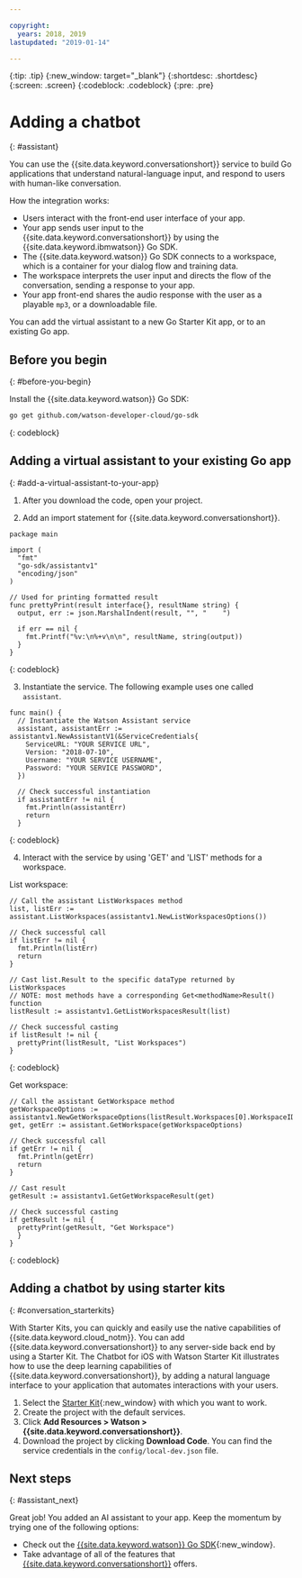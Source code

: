 ```yaml
---

copyright:
  years: 2018, 2019
lastupdated: "2019-01-14"

---
```


{:tip: .tip}
{:new_window: target="_blank"}
{:shortdesc: .shortdesc}
{:screen: .screen}
{:codeblock: .codeblock}
{:pre: .pre}

# Adding a chatbot
{: #assistant}

You can use the {{site.data.keyword.conversationshort}} service to build Go applications that understand natural-language input, and respond to users with human-like conversation.

How the integration works:

* Users interact with the front-end user interface of your app.
* Your app sends user input to the {{site.data.keyword.conversationshort}} by using the {{site.data.keyword.ibmwatson}} Go SDK.
* The {{site.data.keyword.watson}} Go SDK connects to a workspace, which is a container for your dialog flow and training data.
* The workspace interprets the user input and directs the flow of the conversation, sending a response to your app.
* Your app front-end shares the audio response with the user as a playable `mp3`, or a downloadable file.

You can add the virtual assistant to a new Go Starter Kit app, or to an existing Go app.

## Before you begin
{: #before-you-begin}

Install the {{site.data.keyword.watson}} Go SDK:
```bash
go get github.com/watson-developer-cloud/go-sdk
```
{: codeblock}

## Adding a virtual assistant to your existing Go app
{: #add-a-virtual-assistant-to-your-app}

1. After you download the code, open your project.

2. Add an import statement for {{site.data.keyword.conversationshort}}.

  ```golang
  package main

  import (
    "fmt"
    "go-sdk/assistantv1"
    "encoding/json"
  )

  // Used for printing formatted result 
  func prettyPrint(result interface{}, resultName string) {
    output, err := json.MarshalIndent(result, "", "    ")

    if err == nil {
      fmt.Printf("%v:\n%+v\n\n", resultName, string(output))
    }
  }
  ```
  {: codeblock}

3. Instantiate the service. The following example uses one called `assistant`.

  ```golang
  func main() {
    // Instantiate the Watson Assistant service
    assistant, assistantErr := assistantv1.NewAssistantV1(&ServiceCredentials{
      ServiceURL: "YOUR SERVICE URL",
      Version: "2018-07-10",
      Username: "YOUR SERVICE USERNAME",
      Password: "YOUR SERVICE PASSWORD",
    })

    // Check successful instantiation
    if assistantErr != nil {
      fmt.Println(assistantErr)
      return
    }
  ```
  {: codeblock}

4. Interact with the service by using 'GET' and 'LIST' methods for a workspace.

  List workspace:
  ```golang
  // Call the assistant ListWorkspaces method
  list, listErr := assistant.ListWorkspaces(assistantv1.NewListWorkspacesOptions())

  // Check successful call
  if listErr != nil {
    fmt.Println(listErr)
    return
  }

  // Cast list.Result to the specific dataType returned by ListWorkspaces
  // NOTE: most methods have a corresponding Get<methodName>Result() function
  listResult := assistantv1.GetListWorkspacesResult(list)

  // Check successful casting
  if listResult != nil {
    prettyPrint(listResult, "List Workspaces")
  }
  ```
  {: codeblock}

  Get workspace:
  ```golang
  // Call the assistant GetWorkspace method
  getWorkspaceOptions := assistantv1.NewGetWorkspaceOptions(listResult.Workspaces[0].WorkspaceID)
  get, getErr := assistant.GetWorkspace(getWorkspaceOptions)

  // Check successful call
  if getErr != nil {
    fmt.Println(getErr)
    return
  }

  // Cast result
  getResult := assistantv1.GetGetWorkspaceResult(get)

  // Check successful casting
  if getResult != nil {
    prettyPrint(getResult, "Get Workspace")
    }
  }
  ```
  {: codeblock}

## Adding a chatbot by using starter kits
{: #conversation_starterkits}

With Starter Kits, you can quickly and easily use the native capabilities of {{site.data.keyword.cloud_notm}}. You can add {{site.data.keyword.conversationshort}} to any server-side back end by using a Starter Kit. The Chatbot for iOS with Watson Starter Kit illustrates how to use the deep learning capabilities of {{site.data.keyword.conversationshort}}, by adding a natural language interface to your application that automates interactions with your users.

1. Select the [Starter Kit](https://cloud.ibm.com/developer/appledevelopment/starter-kits){:new_window} with which you want to work.
2. Create the project with the default services.
3. Click **Add Resources > Watson > {{site.data.keyword.conversationshort}}**.
4. Download the project by clicking **Download Code**. You can find the service credentials in the `config/local-dev.json` file.

## Next steps
{: #assistant_next}

Great job! You added an AI assistant to your app. Keep the momentum by trying one of the following options:
* Check out the [{{site.data.keyword.watson}} Go SDK](https://github.com/watson-developer-cloud/go-sdk){:new_window}.
* Take advantage of all of the features that [{{site.data.keyword.conversationshort}}](/docs/services/conversation/index.html) offers.